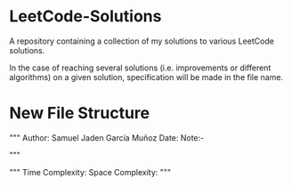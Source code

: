 # LeetCode-Solutions
A repository containing a collection of my solutions to various LeetCode solutions.

In the case of reaching several solutions (i.e. improvements or different algorithms) on a given solution, specification will be made in the file name. 

# New File Structure
"""
Author: Samuel Jaden García Muñoz
Date: 
Note:-

"""

"""
Time Complexity:
Space Complexity:
"""